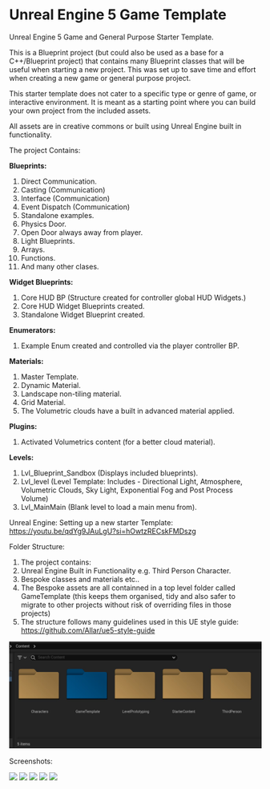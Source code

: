 # Unreal Engine 5 Game Template
 Unreal Engine 5 Game and General Purpose Starter Template.

 This is a Blueprint project (but could also be used as a base for a C++/Blueprint project) that contains many Blueprint classes that will be useful when starting a new project. This was set up to save time and effort when creating a new game or general purpose project.

 This starter template does not cater to a specific type or genre of game, or interactive environment. It is meant as a starting point where you can build your own project from the included assets. 

 All assets are in creative commons or built using Unreal Engine built in functionality.

 The project Contains:

**Blueprints:**
 1. Direct Communication.
 2. Casting (Communication)
 3. Interface (Communication)
 4. Event Dispatch (Communication)
 5. Standalone examples.
 6. Physics Door.
 7. Open Door always away from player.
 8. Light Blueprints.
 9. Arrays.
 10. Functions.
 11. And many other clases.

**Widget Blueprints:**
 1. Core HUD BP (Structure created for controller global HUD Widgets.)
 2. Core HUD Widget Blueprints created.
 3. Standalone Widget Blueprint created.

**Enumerators:**
 1. Example Enum created and controlled via the player controller BP.

**Materials:**
1. Master Template.
2. Dynamic Material.
3. Landscape non-tiling material.
4. Grid Material.
5. The Volumetric clouds have a built in advanced material applied.

**Plugins:**
1. Activated Volumetrics content (for a better cloud material).

**Levels:**
1. Lvl_Blueprint_Sandbox (Displays included blueprints).
2. Lvl_level (Level Template: Includes - Directional Light, Atmosphere, Volumetric Clouds, Sky Light, Exponential Fog and Post Process Volume)
3. Lvl_MainMain (Blank level to load a main menu from).


Unreal Engine: Setting up a new starter Template:
https://youtu.be/qdYg9JAuLgU?si=hOwtzRECskFMDszg 

Folder Structure:
1. The project contains:
2. Unreal Engine Built in Functionality e.g. Third Person Character.
3. Bespoke classes and materials etc..
4. The Bespoke assets are all containned in a top level folder called GameTemplate (this keeps them organised, tidy and also safer to migrate to other projects without risk of overriding files in those projects)
5. The structure follows many guidelines used in this UE style guide: https://github.com/Allar/ue5-style-guide 

![](https://github.com/motionforge/Unreal-Engine-5-Game-Starter-Template/blob/main/ScreenShots/GameTemplateFolder.jpg)

Screenshots:

![](https://github.com/motionforge/Unreal-Engine-5-Game-Starter-Template/blob/main/ScreenShots/HighresScreenshot00001Unreal_Engine_Starter_Template.jpg)
![](https://github.com/motionforge/Unreal-Engine-5-Game-Starter-Template/blob/main/ScreenShots/HighresScreenshot00000Unreal_Engine_Starter_Template.jpg)
![](https://github.com/motionforge/Unreal-Engine-5-Game-Starter-Template/blob/main/ScreenShots/HighresScreenshot00002Unreal_Engine_Starter_Template.jpg)
![](https://github.com/motionforge/Unreal-Engine-5-Game-Starter-Template/blob/main/ScreenShots/HighresScreenshot00003Unreal_Engine_Starter_Template.jpg)
![](https://github.com/motionforge/Unreal-Engine-5-Game-Starter-Template/blob/main/ScreenShots/HighresScreenshot00004Unreal_Engine_Starter_Template.jpg)

